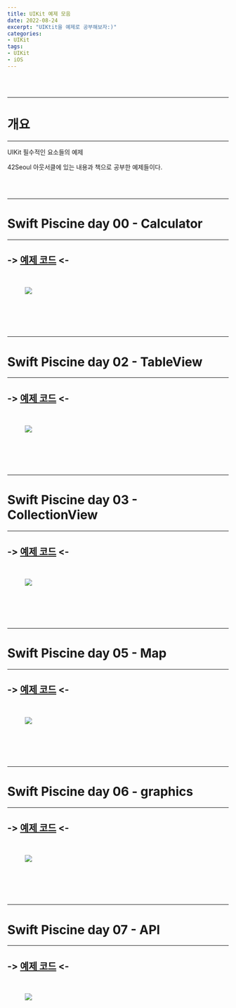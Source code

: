 ```yaml
---
title: UIKit 예제 모음
date: 2022-08-24
excerpt: "UIKtit을 예제로 공부해보자:)"
categories:
- UIKit
tags:
- UIKit
- iOS
---
```



<br />
<br />

---

# 개요

---

UIKit 필수적인 요소들의 예제

42Seoul 아웃서클에 있는 내용과 책으로 공부한 예제들이다.


<br />
<br />

---

# Swift Piscine day 00 - Calculator 

---

## -> [예제 코드](https://github.com/dq-QQQ/UIKit_Example/tree/main/day00_Calculator) <-

<br />

<figure>
	<a href="https://user-images.githubusercontent.com/79088896/186394318-c840fee9-9ca4-4830-8c6e-8e69c37a7aa9.gif">
		<img src="https://user-images.githubusercontent.com/79088896/186394318-c840fee9-9ca4-4830-8c6e-8e69c37a7aa9.gif" class="w8" />
	</a>
</figure>


<br />
<br />
<br />
<br />

---

# Swift Piscine day 02 - TableView 

---

## -> [예제 코드](https://github.com/dq-QQQ/UIKit_Example/tree/main/day02_TableView) <-

<br />

<figure>
	<a href="https://user-images.githubusercontent.com/79088896/186399958-659d61a6-d871-4f0a-a91f-4df406a9075e.gif">
		<img src="https://user-images.githubusercontent.com/79088896/186399958-659d61a6-d871-4f0a-a91f-4df406a9075e.gif" class="w8" />
	</a>
</figure>


<br />
<br />
<br />
<br />

---

# Swift Piscine day 03 - CollectionView 

---

## -> [예제 코드](https://github.com/dq-QQQ/UIKit_Example/tree/main/day03_CollectionView) <-

<br />

<figure>
	<a href="https://user-images.githubusercontent.com/79088896/186402313-26378aab-4c3e-4d73-ae2e-c80986ac8bfd.gif">
		<img src="https://user-images.githubusercontent.com/79088896/186402313-26378aab-4c3e-4d73-ae2e-c80986ac8bfd.gif" class="w8" />
	</a>
</figure>


<br />
<br />
<br />
<br />

---

# Swift Piscine day 05 - Map 

---

## -> [예제 코드](https://github.com/dq-QQQ/UIKit_Example/tree/main/day05_map) <-

<br />

<figure>
	<a href="https://user-images.githubusercontent.com/79088896/186403187-32c6dec2-11cc-4245-b17d-0f17b372991c.gif">
		<img src="https://user-images.githubusercontent.com/79088896/186403187-32c6dec2-11cc-4245-b17d-0f17b372991c.gif" class="w8" />
	</a>
</figure>


<br />
<br />
<br />
<br />

---

# Swift Piscine day 06 - graphics 

---

## -> [예제 코드](https://github.com/dq-QQQ/UIKit_Example/tree/main/day06_graphics) <-

<br />

<figure>
	<a href="https://user-images.githubusercontent.com/79088896/186404257-09bfd876-f7ad-4d7b-abb7-9888610af5b7.gif">
		<img src="https://user-images.githubusercontent.com/79088896/186404257-09bfd876-f7ad-4d7b-abb7-9888610af5b7.gif" class="w8" />
	</a>
</figure>


<br />
<br />
<br />
<br />

---

# Swift Piscine day 07 - API 

---

## -> [예제 코드](https://github.com/dq-QQQ/UIKit_Example/tree/main/day07-API) <-

<br />

<figure>
	<a href="https://user-images.githubusercontent.com/79088896/186611664-b0e8132b-1fe8-4d20-a49a-5d27dab84833.gif">
		<img src="https://user-images.githubusercontent.com/79088896/186611664-b0e8132b-1fe8-4d20-a49a-5d27dab84833.gif" class="w8" />
	</a>
</figure>
